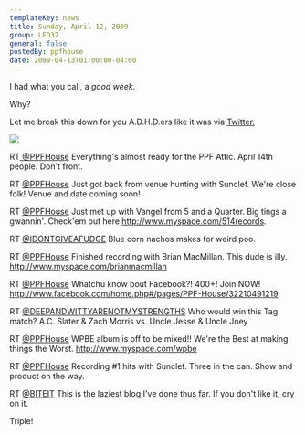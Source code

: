 ```yaml
---
templateKey: news
title: Sunday, April 12, 2009
group: LEO37
general: false
postedBy: ppfhouse
date: 2009-04-13T01:00:00-04:00
---
```

I had what you call, a *good week*.

Why?

Let me break this down for you A.D.H.D.ers like it was via [Twitter.](http://www.twitter.com/ppfhouse)

![](http://www.yiyinglu.com/showcase/10.%20Icon/05.%20Fail%20Whale/failwhale.gif)

RT[ @PPFHouse](http://www.twitter.com/ppfhouse) Everything's almost ready for the PPF Attic. April 14th people. Don't front.

RT [@PPFHouse](http://www.twitter.com/ppfhouse) Just got back from venue hunting with Sunclef. We're close folk! Venue and date coming soon!

RT [@PPFHouse](http://www.twitter.com/ppfhouse) Just met up with Vangel from 5 and a Quarter. Big tings a gwannin'. Check'em out here <http://www.myspace.com/514records>.

RT [@IDONTGIVEAFUDGE](http://www.twitter.com/ppfhouse) Blue corn nachos makes for weird poo.

RT [@PPFHouse](http://www.twitter.com/ppfhouse) Finished recording with Brian MacMillan. This dude is illy. <http://www.myspace.com/brianmacmillan>

RT [@PPFHouse](http://www.twitter.com/ppfhouse) Whatchu know bout Facebook?! 400+! Join NOW! <http://www.facebook.com/home.php#/pages/PPF-House/32210491219>

RT [@DEEPANDWITTYARENOTMYSTRENGTHS](http://www.twitter.com/ppfhouse) Who would win this Tag match? A.C. Slater &amp; Zach Morris vs. Uncle Jesse &amp; Uncle Joey

RT [@PPFHouse](http://www.twitter.com/ppfhouse) WPBE album is off to be mixed!! We're the Best at making things the Worst. <http://www.myspace.com/wpbe>

RT [@PPFHouse](http://www.twitter.com/ppfhouse) Recording #1 hits with Sunclef. Three in the can. Show and product on the way.

RT [@BITEIT](http://www.twitter.com/ppfhouse) This is the laziest blog I've done thus far. If you don't like it, cry on it.

Triple!